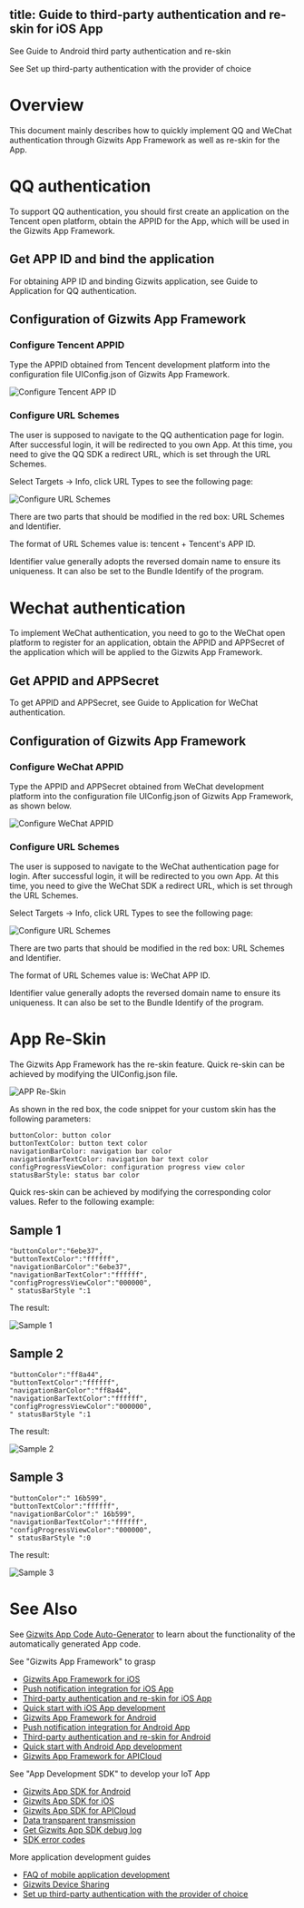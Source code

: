 title: Guide to third-party authentication and re-skin for iOS App
---

See Guide to Android third party authentication and re-skin

See Set up third-party authentication with the provider of choice

# Overview 

This document mainly describes how to quickly implement QQ and WeChat authentication through Gizwits App Framework as well as re-skin for the App.

# QQ authentication

To support QQ authentication, you should first create an application on the Tencent open platform, obtain the APPID for the App, which will be used in the Gizwits App Framework. 

## Get APP ID and bind the application

For obtaining APP ID and binding Gizwits application, see Guide to Application for QQ authentication.

## Configuration of Gizwits App Framework

### Configure Tencent APPID

Type the APPID obtained from Tencent development platform into the configuration file UIConfig.json of Gizwits App Framework.

![Configure Tencent APP ID](../../../assets/en-us/AppDev/AppFrame/ios/change/11.png)
 
### Configure URL Schemes

The user is supposed to navigate to the QQ authentication page for login. After successful login, it will be redirected to you own App. At this time, you need to give the QQ SDK a redirect URL, which is set through the URL Schemes.

Select Targets -> Info, click URL Types to see the following page:

![Configure URL Schemes](../../../assets/en-us/AppDev/AppFrame/ios/change/12.png)
 
There are two parts that should be modified in the red box: URL Schemes and Identifier.

The format of URL Schemes value is: tencent + Tencent's APP ID.

Identifier value generally adopts the reversed domain name to ensure its uniqueness. It can also be set to the Bundle Identify of the program.

# Wechat authentication

To implement WeChat authentication, you need to go to the WeChat open platform to register for an application, obtain the APPID and APPSecret of the application which will be applied to the Gizwits App Framework.

## Get APPID and APPSecret

To get APPID and APPSecret, see Guide to Application for WeChat authentication.

## Configuration of Gizwits App Framework 

### Configure WeChat APPID

Type the APPID and APPSecret obtained from WeChat development platform into the configuration file UIConfig.json of Gizwits App Framework, as shown below.

![Configure WeChat APPID](../../../assets/en-us/AppDev/AppFrame/ios/change/13.png)
 
### Configure URL Schemes

The user is supposed to navigate to the WeChat authentication page for login. After successful login, it will be redirected to you own App. At this time, you need to give the WeChat SDK a redirect URL, which is set through the URL Schemes.

Select Targets -> Info, click URL Types to see the following page:

![Configure URL Schemes](../../../assets/en-us/AppDev/AppFrame/ios/change/14.png)
 
There are two parts that should be modified in the red box: URL Schemes and Identifier.

The format of URL Schemes value is: WeChat APP ID.

Identifier value generally adopts the reversed domain name to ensure its uniqueness. It can also be set to the Bundle Identify of the program.

# App Re-Skin

The Gizwits App Framework has the re-skin feature. Quick re-skin can be achieved by modifying the UIConfig.json file.

![APP Re-Skin](../../../assets/en-us/AppDev/AppFrame/ios/change/15.png)
 
As shown in the red box, the code snippet for your custom skin has the following parameters:

```
buttonColor: button color
buttonTextColor: button text color
navigationBarColor: navigation bar color
navigationBarTextColor: navigation bar text color
configProgressViewColor: configuration progress view color
statusBarStyle: status bar color
```

Quick res-skin can be achieved by modifying the corresponding color values. Refer to the following example:

## Sample 1

```
"buttonColor":"6ebe37",
"buttonTextColor":"ffffff",
"navigationBarColor":"6ebe37",
"navigationBarTextColor":"ffffff",
"configProgressViewColor":"000000",
" statusBarStyle ":1
```

The result:

![Sample 1](../../../assets/en-us/AppDev/AppFrame/ios/change/16.png)
 
## Sample 2

```
"buttonColor":"ff8a44",
"buttonTextColor":"ffffff",
"navigationBarColor":"ff8a44",
"navigationBarTextColor":"ffffff",
"configProgressViewColor":"000000",
" statusBarStyle ":1
```

The result:

![Sample 2](../../../assets/en-us/AppDev/AppFrame/ios/change/17.png)
 
## Sample 3

```
"buttonColor":" 16b599",
"buttonTextColor":"ffffff",
"navigationBarColor":" 16b599",
"navigationBarTextColor":"ffffff",
"configProgressViewColor":"000000",
" statusBarStyle ":0
```

The result:

![Sample 3](../../../assets/en-us/AppDev/AppFrame/ios/change/18.png)

# See Also

See [Gizwits App Code Auto-Generator](../UserManual/AppCodeAutoGenerator.md) to learn about the functionality of the automatically generated App code.

See "Gizwits App Framework" to grasp

* [Gizwits App Framework for iOS](../AppDev/iOSFramework.md)
* [Push notification integration for iOS App](../AppDev/iOSPushNotification.md)
* [Third-party authentication and re-skin for iOS App](../AppDev/iOSAuthReSkin.md)
* [Quick start with iOS App development](../quickstart/iOSDevQuickStart.md)
* [Gizwits App Framework for Android](../AppDev/AndroidFramework.md)
* [Push notification integration for Android App](../AppDev/AndroidPushNotification.md)
* [Third-party authentication and re-skin for Android](../AppDev/AndroidAuthReSkin.md)
* [Quick start with Android App development](../quickstart/AndroidDevQuickStart.md)
* [Gizwits App Framework for APICloud](../AppDev/APICloudFramework.md)

See "App Development SDK" to develop your IoT App

* [Gizwits App SDK for Android](../AppDev/AndroidSDKA2.md)
* [Gizwits App SDK for iOS](../AppDev/iOSSDKA2.md)
* [Gizwits App SDK for APICloud](../AppDev/APICloudSDK.md)
* [Data transparent transmission](../AppDev/TransparentTransmission.md)
* [Get Gizwits App SDK debug log](../AppDev/SDKLogCapture.md)
* [SDK error codes](../AppDev/SDKErrorCodes.md)

More application development guides

* [FAQ of mobile application development](../AppDev/AppDevFAQ.md)
* [Gizwits Device Sharing](../cloud/DeviceSharing.md)
* [Set up third-party authentication with the provider of choice](../AppDev/ThirdpartyAuth.md)